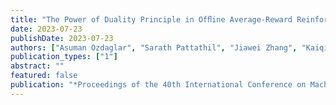 ```yaml
---
title: "The Power of Duality Principle in Ofﬂine Average-Reward Reinforcement Learning"
date: 2023-07-23
publishDate: 2023-07-23
authors: ["Asuman Ozdaglar", "Sarath Pattathil", "Jiawei Zhang", "Kaiqing Zhang"]
publication_types: ["1"]
abstract: ""
featured: false
publication: "*Proceedings of the 40th International Conference on Machine Learning Workshop on Duality for Modern Machine Learning (ICML 2023 Workshop)*"
---
```

